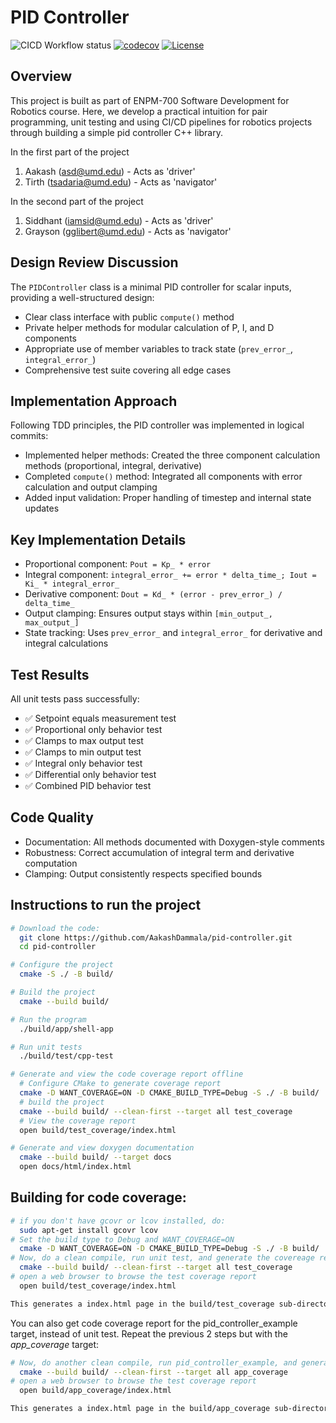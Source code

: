 # PID Controller

![CICD Workflow status](https://github.com/AakashDammala/pid-controller/actions/workflows/run-unit-test-and-upload-codecov.yml/badge.svg) [![codecov](https://codecov.io/gh/AakashDammala/pid-controller/branch/main/graph/badge.svg)](https://codecov.io/gh/AakashDammala/pid-controller) [![License](https://img.shields.io/badge/license-MIT-blue.svg)](LICENSE)


## Overview

This project is built as part of ENPM-700 Software Development for Robotics course. 
Here, we develop a practical intuition for pair programming, unit testing and using CI/CD pipelines for robotics projects through building a simple pid controller C++ library.

In the first part of the project
1. Aakash (asd@umd.edu) - Acts as 'driver'
2. Tirth (tsadaria@umd.edu) - Acts as 'navigator'

In the second part of the project
1. Siddhant (iamsid@umd.edu) - Acts as 'driver'
2. Grayson (gglibert@umd.edu) - Acts as 'navigator'


## Design Review Discussion

The `PIDController` class is a minimal PID controller for scalar inputs, providing a well-structured design:

* Clear class interface with public `compute()` method
* Private helper methods for modular calculation of P, I, and D components
* Appropriate use of member variables to track state (`prev_error_`, `integral_error_`)
* Comprehensive test suite covering all edge cases

## Implementation Approach

Following TDD principles, the PID controller was implemented in logical commits:

* Implemented helper methods: Created the three component calculation methods (proportional, integral, derivative)
* Completed `compute()` method: Integrated all components with error calculation and output clamping
* Added input validation: Proper handling of timestep and internal state updates

## Key Implementation Details

* Proportional component: `Pout = Kp_ * error`
* Integral component: `integral_error_ += error * delta_time_; Iout = Ki_ * integral_error_`
* Derivative component: `Dout = Kd_ * (error - prev_error_) / delta_time_`
* Output clamping: Ensures output stays within `[min_output_, max_output_]`
* State tracking: Uses `prev_error_` and `integral_error_` for derivative and integral calculations

## Test Results

All unit tests pass successfully:

* ✅ Setpoint equals measurement test
* ✅ Proportional only behavior test
* ✅ Clamps to max output test
* ✅ Clamps to min output test
* ✅ Integral only behavior test
* ✅ Differential only behavior test
* ✅ Combined PID behavior test

## Code Quality

* Documentation: All methods documented with Doxygen-style comments
* Robustness: Correct accumulation of integral term and derivative computation
* Clamping: Output consistently respects specified bounds


## Instructions to run the project

```bash
# Download the code:
  git clone https://github.com/AakashDammala/pid-controller.git
  cd pid-controller

# Configure the project
  cmake -S ./ -B build/

# Build the project
  cmake --build build/

# Run the program
  ./build/app/shell-app

# Run unit tests
  ./build/test/cpp-test

# Generate and view the code coverage report offline
  # Configure CMake to generate coverage report 
  cmake -D WANT_COVERAGE=ON -D CMAKE_BUILD_TYPE=Debug -S ./ -B build/
  # build the project
  cmake --build build/ --clean-first --target all test_coverage
  # View the coverage report
  open build/test_coverage/index.html

# Generate and view doxygen documentation
  cmake --build build/ --target docs
  open docs/html/index.html

```

## Building for code coverage:

```bash
# if you don't have gcovr or lcov installed, do:
  sudo apt-get install gcovr lcov
# Set the build type to Debug and WANT_COVERAGE=ON
  cmake -D WANT_COVERAGE=ON -D CMAKE_BUILD_TYPE=Debug -S ./ -B build/
# Now, do a clean compile, run unit test, and generate the covereage report
  cmake --build build/ --clean-first --target all test_coverage
# open a web browser to browse the test coverage report
  open build/test_coverage/index.html

This generates a index.html page in the build/test_coverage sub-directory that can be viewed locally in a web browser.
```

You can also get code coverage report for the pid_controller_example target, instead of unit test. Repeat the previous 2 steps but with the *app_coverage* target:

``` bash
# Now, do another clean compile, run pid_controller_example, and generate its covereage report
  cmake --build build/ --clean-first --target all app_coverage
# open a web browser to browse the test coverage report
  open build/app_coverage/index.html

This generates a index.html page in the build/app_coverage sub-directory that can be viewed locally in a web browser.
```
